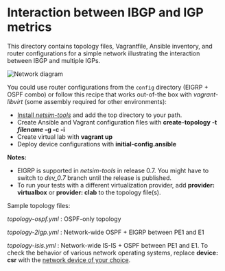 # Interaction between IBGP and IGP metrics

This directory contains topology files, Vagrantfile, Ansible inventory, and router configurations for a simple network illustrating the interaction between IBGP and multiple IGPs.

![Network diagram](https://blog.ipspace.net/2021/01/BGP-IGP-metric.png)

You could use router configurations from the `config` directory (EIGRP + OSPF combo) or follow this recipe that works out-of-the box with *vagrant-libvirt* (some assembly required for other environments):

* [Install *netsim-tools*](https://netsim-tools.readthedocs.io/en/latest/install.html) and add the top directory to your path.
* Create Ansible and Vagrant configuration files with **create-topology -t _filename_ -g -c -i**
* Create virtual lab with **vagrant up**
* Deploy device configurations with **initial-config.ansible**

**Notes:**

* EIGRP is supported in *netsim-tools* in release 0.7. You might have to switch to *dev_0.7* branch until the release is published.
* To run your tests with a different virtualization provider, add **provider: virtualbox** or **provider: clab** to the topology file(s).

Sample topology files:

*topology-ospf.yml*
: OSPF-only topology

*topology-2igp.yml*
: Network-wide OSPF + EIGRP between PE1 and E1

*topology-isis.yml*
: Network-wide IS-IS + OSPF between PE1 and E1. To check the behavior of various network operating systems, replace **device: csr** with the [network device of your choice](https://netsim-tools.readthedocs.io/en/latest/platforms.html).